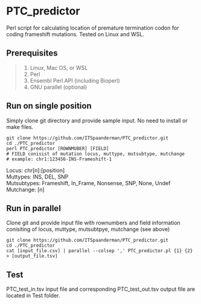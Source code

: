 # PTC_predictor

Perl script for calculating location of premature termination codon for coding frameshift mutations. Tested on Linux and WSL.

## Prerequisites
> 1. Linux, Mac OS, or WSL
> 2. Perl
> 3. Ensembl Perl API (including Bioperl)
> 4. GNU parallel (optional)

## Run on single position
Simply clone git directory and provide sample input. No need to install or make files.
````shell
git clone https://github.com/ITSpaanderman/PTC_predictor.git
cd ./PTC_predictor
perl PTC_predictor [ROWNMUBER] [FIELD]
# FIELD conisist of mutation locus, muttype, mutsubtype, mutchange
# example: chr1:123456-INS-Frameshift-1
````
Locus: chr[n]:[position] <br>
Muttypes: INS, DEL, SNP <br>
Mutsubtypes: Frameshift, In_Frame, Nonsense, SNP, None, Undef <br>
Mutchange: [n] <br>

## Run in parallel
Clone git and provide input file with rownumbers and field information conisiting of locus, muttype, mutsubtpye, mutchange (see above)
````shell
git clone https://github.com/ITSpaanderman/PTC_predictor.git
cd ./PTC_predictor
cat [input_file.csv] | parallel --colsep ',' PTC_predictor.pl {1} {2} > [output_file.tsv]
````

## Test
PTC_test_in.tsv input file and corresponding PTC_test_out.tsv output file are located in Test folder.
